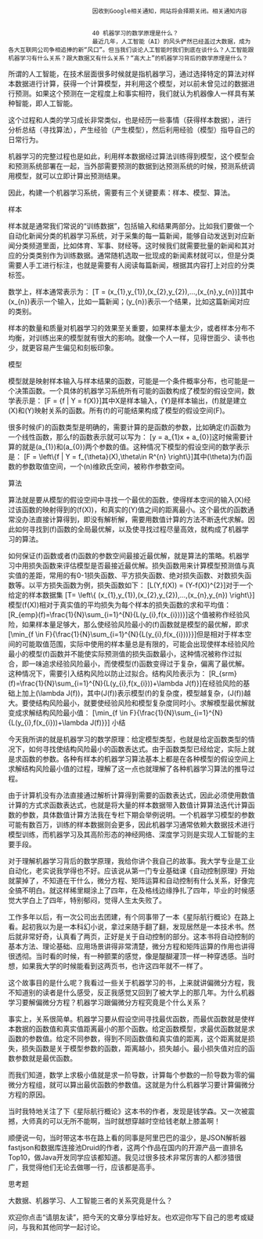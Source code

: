 
                            
                            因收到Google相关通知，网站将会择期关闭。相关通知内容
                            
                            
                            40 机器学习的数学原理是什么？
                            最近几年，人工智能（AI）的风头俨然已经盖过大数据，成为各大互联网公司争相追捧的新“风口”。但当我们谈论人工智能时我们到底在谈什么？人工智能跟机器学习有什么关系？跟大数据又有什么关系？“高大上”的机器学习背后的数学原理是什么？

所谓的人工智能，在技术层面很多时候就是指机器学习，通过选择特定的算法对样本数据进行计算，获得一个计算模型，并利用这个模型，对以前未曾见过的数据进行预测。如果这个预测在一定程度上和事实相符，我们就认为机器像人一样具有某种智能，即人工智能。

这个过程和人类的学习成长非常类似，也是经历一些事情（获得样本数据），进行分析总结（寻找算法），产生经验（产生模型），然后利用经验（模型）指导自己的日常行为。



机器学习的完整过程也是如此，利用样本数据经过算法训练得到模型，这个模型会和预测系统部署在一起，当外部需要预测的数据到达预测系统的时候，预测系统调用模型，就可以立即计算出预测结果。

因此，构建一个机器学习系统，需要有三个关键要素：样本、模型、算法。

样本

样本就是通常我们常说的“训练数据”，包括输入和结果两部分。比如我们要做一个自动化新闻分类的机器学习系统，对于采集的每一篇新闻，能够自动发送到对应新闻分类频道里面，比如体育、军事、财经等。这时候我们就需要批量的新闻和其对应的分类类别作为训练数据。通常随机选取一批现成的新闻素材就可以，但是分类需要人手工进行标注，也就是需要有人阅读每篇新闻，根据其内容打上对应的分类标签。

数学上，样本通常表示为：
\[T = (x\_{1},y\_{1}),(x\_{2},y\_{2}),…,(x\_{n},y\_{n})\]其中\(x\_{n}\)表示一个输入，比如一篇新闻；\(y\_{n}\)表示一个结果，比如这篇新闻对应的类别。

样本的数量和质量对机器学习的效果至关重要，如果样本量太少，或者样本分布不均衡，对训练出来的模型就有很大的影响。就像一个人一样，见得世面少、读书也少，就更容易产生偏见和刻板印象。

模型

模型就是映射样本输入与样本结果的函数，可能是一个条件概率分布，也可能是一个决策函数。一个具体的机器学习系统所有可能的函数构成了模型的假设空间，数学表示是：
\[F = {f | Y = f(X)}\]其中X是样本输入，\(Y\)是样本输出，\(f\)就是建立\(X\)和\(Y\)映射关系的函数。所有\(f\)的可能结果构成了模型的假设空间\(F\)。

很多时候\(F\)的函数类型是明确的，需要计算的是函数的参数，比如确定\(f\)函数为一个线性函数，那么f的函数表示就可以写为：
\[y = a\_{1}x + a\_{0}\]这时候需要计算的就是\(a\_{1}\)和\(a\_{0}\)两个参数的值。这种情况下模型的假设空间的数学表示是：
\[F = \\left\\{f | Y = f\_{\\theta}(X),\\theta\\in R^{n} \\right\\}\]其中\(\\theta\)为\(f\)函数的参数取值空间，一个\(n\)维欧氏空间，被称作参数空间。

算法

算法就是要从模型的假设空间中寻找一个最优的函数，使得样本空间的输入\(X\)经过该函数的映射得到的\(f(X)\)，和真实的\(Y\)值之间的距离最小。这个最优的函数通常没办法直接计算得到，即没有解析解，需要用数值计算的方法不断迭代求解。因此如何寻找到\(f\)函数的全局最优解，以及使寻找过程尽量高效，就构成了机器学习的算法。

如何保证\(f\)函数或者\(f\)函数的参数空间最接近最优解，就是算法的策略。机器学习中用损失函数来评估模型是否最接近最优解。损失函数用来计算模型预测值与真实值的差距，常用的有0-1损失函数、平方损失函数、绝对损失函数、对数损失函数等。以平方损失函数为例，损失函数如下：
\[L(Y,f(X)) = (Y-f(X))^{2}\]对于一个给定的样本数据集
\[T= \\left\\{ (x\_{1},y\_{1}),(x\_{2},y\_{2}),…,(x\_{n},y\_{n}) \\right\\}\]模型\(f(X)\)相对于真实值的平均损失为每个样本的损失函数的求和平均值：
\[R\_{emp}(f)=\\frac{1}{N}\\sum\_{i=1}^{N}{L(y\_{i},f(x\_{i}))}\]这个值被称作经验风险，如果样本量足够大，那么使经验风险最小的\(f\)函数就是模型的最优解，即求
\[\\min\_{f \\in F}{\\frac{1}{N}\\sum\_{i=1}^{N}{L(y\_{i},f(x\_{i}))}}\]但是相对于样本空间的可能取值范围，实际中使用的样本量总是有限的，可能会出现使样本经验风险最小的模型\(f\)函数并不能使实际预测值的损失函数最小，这种情况被称作过拟合，即一味追求经验风险最小，而使模型\(f\)函数变得过于复杂，偏离了最优解。这种情况下，需要引入结构风险以防止过拟合。结构风险表示为：
\[R\_{srm}(f)=\\frac{1}{N}\\sum\_{i=1}^{N}{L(y\_{i},f(x\_{i}))+\\lambda J(f)}\]在经验风险的基础上加上\(\\lambda J(f)\)，其中\(J(f)\)表示模型\(f\)的复杂度，模型越复杂，\(J(f)\)越大。要使结构风险最小，就要使经验风险和模型复杂度同时小。求解模型最优解就变成求解结构风险最小值：
\[\\min\_{f \\in F}{\\frac{1}{N}\\sum\_{i=1}^{N}{L(y\_{i},f(x\_{i}))+\\lambda J(f)}}\]
小结

今天我所讲的就是机器学习的数学原理：给定模型类型，也就是给定函数类型的情况下，如何寻找使结构风险最小的函数表达式。由于函数类型已经给定，实际上就是求函数的参数。各种有样本的机器学习算法基本上都是在各种模型的假设空间上求解结构风险最小值的过程，理解了这一点也就理解了各种机器学习算法的推导过程。

由于计算机没有办法直接通过解析计算得到需要的函数表达式，因此必须使用数值计算的方式求函数表达式，也就是将大量的样本数据带入数值计算算法迭代计算函数的参数，具体数值计算方法我在专栏下期会举例说明。一个机器学习模型的参数可能有数百万，训练的样本数据则会更多，因此机器学习通常依赖大数据技术进行模型训练，而机器学习及其高阶形态的神经网络、深度学习则是实现人工智能的主要手段。

对于理解机器学习背后的数学原理，我给你讲个我自己的故事。我大学专业是工业自动化，老实说我学得也不好。应该说从第一门专业基础课《自动控制原理》开始就蒙掉了，不知道在干什么，微分方程、矩阵运算和自动控制有什么关系，好像完全搞不明白。就这样稀里糊涂上了四年，在及格线边缘挣扎了四年，毕业的时候感觉大学白上了四年，特别郁闷，觉得人生太失败了。

工作多年以后，有一次公司出去团建，有个同事带了一本《星际航行概论》在路上看。起初我以为是一本科幻小说，拿过来随手翻了翻，发现居然是一本技术书。然后就非常好奇，认真看了两页，正好是关于自动控制的部分。这本书将自动控制的基本方法、理论基础、应用场景讲得非常清楚，微分方程和矩阵运算的作用也讲得很透彻。当时看的时候，有一种颤栗的感觉，像是醍醐灌顶一样一种穿透感。当时想，如果我大学的时候能看到这两页书，也许这四年就不一样了。

这个故事目的是什么呢？我看过一些关于机器学习的书，上来就讲偏微分方程，我不知道别的读者是什么感受，反正我感觉又回到了被大学上的那几年。为什么机器学习要解偏微分方程？机器学习跟偏微分方程究竟是个什么关系？

事实上，关系很简单。机器学习要从假设空间寻找最优函数，而最优函数就是使样本数据的函数值和真实值距离最小的那个函数。给定函数模型，求最优函数就是求函数的参数值。给定不同参数，得到不同函数值和真实值的距离，这个距离就是损失，损失函数是关于模型参数的函数，距离越小，损失越小。最小损失值对应的函数参数就是最优函数。

而我们知道，数学上求极小值就是求一阶导数，计算每个参数的一阶导数为零的偏微分方程组，就可以算出最优函数的参数值。这就是为什么机器学习要计算偏微分方程的原因。

当时我特地关注了下《星际航行概论》这本书的作者，发现是钱学森。又一次被震撼，大师真的可以无所不能啊，当时就想穿越时空给钱老献上膝盖啊！

顺便说一句，当时带这本书在路上看的同事是阿里巴巴的温少，是JSON解析器fastjson和数据库连接池Druid的作者，这两个作品在国内的开源产品一直排名Top10，做Java开发同学应该都知道。我见过很多技术非常厉害的人都涉猎很广，我觉得他们无论去做哪一行，应该都是高手。

思考题

大数据、机器学习、人工智能三者的关系究竟是什么？

欢迎你点击“请朋友读”，把今天的文章分享给好友。也欢迎你写下自己的思考或疑问，与我和其他同学一起讨论。

                        
                        
                            